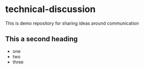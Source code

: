 # technical-discussion
This is demo repository for sharing ideas around communication

## This a second heading

* one
* two
* three
